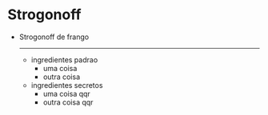 # Strogonoff

* Strogonoff de frango

     ***
     *  ingredientes padrao
         * uma coisa
         * outra coisa
     * ingredientes secretos
         * uma coisa qqr
         * outra coisa qqr